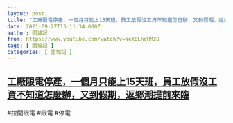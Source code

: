 ```yaml
---
layout: post
title: "工廠限電停產，一個月只能上15天班，員工放假沒工資不知道怎麼辦，又到假期，返鄉潮提前來臨"
date: 2021-09-27T13:11:34.000Z
author: 圍城記
from: https://www.youtube.com/watch?v=NeX0LndHM2U
tags: [ 圍城記 ]
categories: [ 圍城記 ]
---
```

<!--1632748294000-->
[工廠限電停產，一個月只能上15天班，員工放假沒工資不知道怎麼辦，又到假期，返鄉潮提前來臨](https://www.youtube.com/watch?v=NeX0LndHM2U)
------

<div>
#拉閘限電 #限電 #停電
</div>
